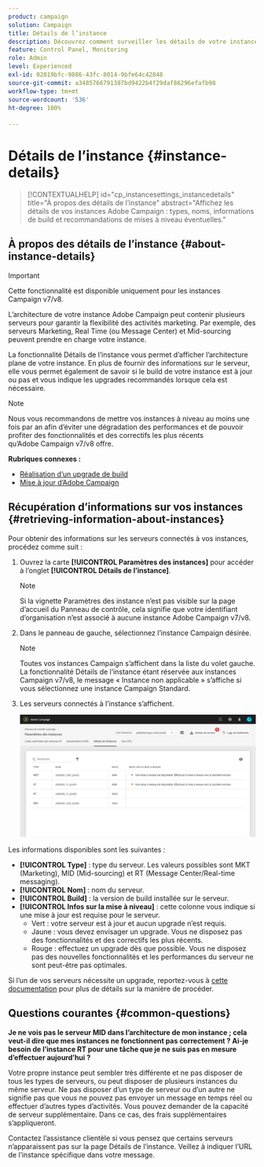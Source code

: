 ```yaml
---
product: campaign
solution: Campaign
title: Détails de l’instance
description: Découvrez comment surveiller les détails de votre instance dans le Panneau de contrôle
feature: Control Panel, Monitoring
role: Admin
level: Experienced
exl-id: 02819bfc-9886-43fc-8014-9bfe64c42048
source-git-commit: a3485766791387bd9422b4f29daf86296efafb98
workflow-type: tm+mt
source-wordcount: '536'
ht-degree: 100%

---
```


# Détails de lʼinstance {#instance-details}

>[!CONTEXTUALHELP]
>id="cp_instancesettings_instancedetails"
>title="À propos des détails de lʼinstance"
>abstract="Affichez les détails de vos instances Adobe Campaign : types, noms, informations de build et recommandations de mises à niveau éventuelles."

## À propos des détails de l’instance {#about-instance-details}

>[!IMPORTANT]
>
>Cette fonctionnalité est disponible uniquement pour les instances Campaign v7/v8.

L’architecture de votre instance Adobe Campaign peut contenir plusieurs serveurs pour garantir la flexibilité des activités marketing. Par exemple, des serveurs Marketing, Real Time (ou Message Center) et Mid-sourcing peuvent prendre en charge votre instance.

La fonctionnalité Détails de l’instance vous permet d’afficher l’architecture plane de votre instance. En plus de fournir des informations sur le serveur, elle vous permet également de savoir si le build de votre instance est à jour ou pas et vous indique les upgrades recommandés lorsque cela est nécessaire.

>[!NOTE]
>
>Nous vous recommandons de mettre vos instances à niveau au moins une fois par an afin dʼéviter une dégradation des performances et de pouvoir profiter des fonctionnalités et des correctifs les plus récents quʼAdobe Campaign v7/v8 offre.

**Rubriques connexes :**

* [Réalisation d’un upgrade de build](https://experienceleague.adobe.com/docs/campaign-classic/using/monitoring-campaign-classic/updating-adobe-campaign/build-upgrade.html?lang=fr)
* [Mise à jour d’Adobe Campaign](https://experienceleague.adobe.com/docs/campaign-classic/using/monitoring-campaign-classic/updating-adobe-campaign/introduction.html?lang=fr)

## Récupération d’informations sur vos instances {#retrieving-information-about-instances}

Pour obtenir des informations sur les serveurs connectés à vos instances, procédez comme suit :

1. Ouvrez la carte **[!UICONTROL Paramètres des instances]** pour accéder à l’onglet **[!UICONTROL Détails de l’instance]**.

   >[!NOTE]
   >
   >Si la vignette Paramètres des instance nʼest pas visible sur la page dʼaccueil du Panneau de contrôle, cela signifie que votre identifiant dʼorganisation nʼest associé à aucune instance Adobe Campaign v7/v8.

1. Dans le panneau de gauche, sélectionnez l’instance Campaign désirée.

   >[!NOTE]
   >
   >Toutes vos instances Campaign sʼaffichent dans la liste du volet gauche. La fonctionnalité Détails de l’instance étant réservée aux instances Campaign v7/v8, le message « Instance non applicable » s’affiche si vous sélectionnez une instance Campaign Standard.

1. Les serveurs connectés à l’instance s’affichent.

   ![](assets/instance_details.png)

Les informations disponibles sont les suivantes :

* **[!UICONTROL Type]** : type du serveur. Les valeurs possibles sont MKT (Marketing), MID (Mid-sourcing) et RT (Message Center/Real-time messaging).
* **[!UICONTROL Nom]** : nom du serveur.
* **[!UICONTROL Build]** : la version de build installée sur le serveur.
* **[!UICONTROL Infos sur la mise à niveau]** : cette colonne vous indique si une mise à jour est requise pour le serveur.
   * Vert : votre serveur est à jour et aucun upgrade n’est requis.
   * Jaune : vous devez envisager un upgrade. Vous ne disposez pas des fonctionnalités et des correctifs les plus récents.
   * Rouge : effectuez un upgrade dès que possible. Vous ne disposez pas des nouvelles fonctionnalités et les performances du serveur ne sont peut-être pas optimales.

Si l’un de vos serveurs nécessite un upgrade, reportez-vous à [cette documentation](https://experienceleague.adobe.com/docs/campaign-classic/using/monitoring-campaign-classic/updating-adobe-campaign/build-upgrade.html?lang=fr) pour plus de détails sur la manière de procéder.

## Questions courantes {#common-questions}

**Je ne vois pas le serveur MID dans l’architecture de mon instance ; cela veut-il dire que mes instances ne fonctionnent pas correctement ? Ai-je besoin de l’instance RT pour une tâche que je ne suis pas en mesure d’effectuer aujourd’hui ?**

Votre propre instance peut sembler très différente et ne pas disposer de tous les types de serveurs, ou peut disposer de plusieurs instances du même serveur. Ne pas disposer d’un type de serveur ou d’un autre ne signifie pas que vous ne pouvez pas envoyer un message en temps réel ou effectuer d’autres types d’activités. Vous pouvez demander de la capacité de serveur supplémentaire. Dans ce cas, des frais supplémentaires s’appliqueront.

Contactez l’assistance clientèle si vous pensez que certains serveurs n’apparaissent pas sur la page Détails de l’instance. Veillez à indiquer l’URL de l’instance spécifique dans votre message.
